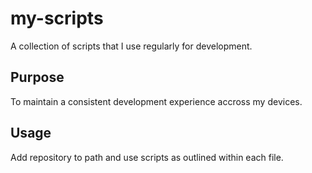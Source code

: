 # my-scripts
A collection of scripts that I use regularly for development.
## Purpose
To maintain a consistent development experience accross my devices.
## Usage 
Add repository to path and use scripts as outlined within each file.  
